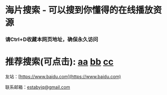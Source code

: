 # 海片搜索 - 可以搜到你懂得的在线播放资源   
### 请Ctrl+D收藏本网页地址，确保永久访问  

# 推荐搜索(可点击): [aa](https://www.baidu.com/s?wd=aa) [bb](https://www.baidu.com/s?wd=bb) [cc](https://www.baidu.com/s?wd=cc)

友站：[https://www.baidu.com](https://www.baidu.com)

联系邮箱：[estabyjq@gmail.com](estabyjq@gmail.com)